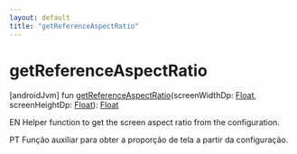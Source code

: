 ```yaml
---
layout: default
title: "getReferenceAspectRatio"
---
```


# getReferenceAspectRatio

[androidJvm]
fun [getReferenceAspectRatio](get-reference-aspect-ratio.md)(screenWidthDp: [Float](https://kotlinlang.org/api/core/kotlin-stdlib/kotlin/-float/index.html), screenHeightDp: [Float](https://kotlinlang.org/api/core/kotlin-stdlib/kotlin/-float/index.html)): [Float](https://kotlinlang.org/api/core/kotlin-stdlib/kotlin/-float/index.html)

EN Helper function to get the screen aspect ratio from the configuration.

PT Função auxiliar para obter a proporção de tela a partir da configuração.